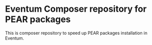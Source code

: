 Eventum Composer repository for PEAR packages
=============================================

This is composer repository to speed up PEAR packages installation in Eventum.
